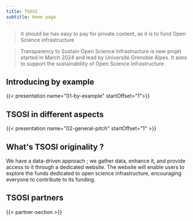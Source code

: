 ```yaml
---
title: TSOSI
subtitle: Home page
---
```



> It should be has easy to pay for private content, as it is to fund Open Science infrastructure

> Transparency to Sustain Open Science Infrastructure is new projet started in March 2024 and lead by Université Grenoble Alpes. It aims to support the sustainability of Open Science Infrastructure.

## Introducing by example

{{< presentation name="01-by-example" startOffset="1">}}

## TSOSI in different aspects

{{< presentation name="02-general-pitch" startOffset="1" >}}

## What's TSOSI originality ?

We have a data-driven approach ; we gather data, enhance it, and provide access to it through a dedicated website. The website will enable users to explore the funds dedicated to open science infrastructure, encouraging everyone to contribute to its funding.

## TSOSI partners

{{< partner-section >}}